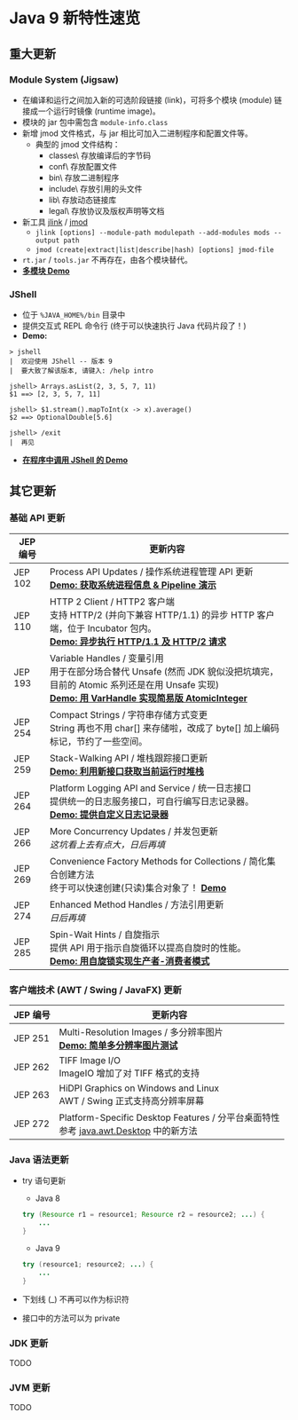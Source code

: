# Java 9 新特性速览

## 重大更新

### Module System (Jigsaw)
- 在编译和运行之间加入新的可选阶段链接 (link)，可将多个模块 (module) 链接成一个运行时镜像 (runtime image)。
- 模块的 jar 包中需包含 `module-info.class`
- 新增 jmod 文件格式，与 jar 相比可加入二进制程序和配置文件等。
    - 典型的 jmod 文件结构：
        - classes\ 存放编译后的字节码
        - conf\ 存放配置文件
        - bin\ 存放二进制程序
        - include\ 存放引用的头文件
        - lib\ 存放动态链接库
        - legal\ 存放协议及版权声明等文档
- 新工具 [jlink](https://docs.oracle.com/javase/9/tools/jlink.htm) / [jmod](https://docs.oracle.com/javase/9/tools/jmod.htm)
    - `jlink [options] --module-path modulepath --add-modules mods --output path`
    - `jmod (create|extract|list|describe|hash) [options] jmod-file`
- `rt.jar` / `tools.jar` 不再存在，由各个模块替代。
- **[多模块 Demo](module-system/)**

### JShell
- 位于 `%JAVA_HOME%/bin` 目录中
- 提供交互式 REPL 命令行 (终于可以快速执行 Java 代码片段了！)
- **Demo:**
```
> jshell
|  欢迎使用 JShell -- 版本 9
|  要大致了解该版本, 请键入: /help intro

jshell> Arrays.asList(2, 3, 5, 7, 11)
$1 ==> [2, 3, 5, 7, 11]

jshell> $1.stream().mapToInt(x -> x).average()
$2 ==> OptionalDouble[5.6]

jshell> /exit
|  再见
```
- [**在程序中调用 JShell 的 Demo**](mini-demos/src/cn/imaq/java9demo/JShellDemo.java)

## 其它更新

### 基础 API 更新

| JEP 编号 | 更新内容 |
| --- | --- |
| JEP 102 | Process API Updates / 操作系统进程管理 API 更新<br>[**Demo: 获取系统进程信息 & Pipeline 演示**](mini-demos/src/cn/imaq/java9demo/ProcessAPIDemo.java) |
| JEP 110 | HTTP 2 Client / HTTP2 客户端<br>支持 HTTP/2 (并向下兼容 HTTP/1.1) 的异步 HTTP 客户端，位于 Incubator 包内。<br>[**Demo: 异步执行 HTTP/1.1 及 HTTP/2 请求**](mini-demos/src/cn/imaq/java9demo/HttpClientDemo.java) |
| JEP 193 | Variable Handles / 变量引用<br>用于在部分场合替代 Unsafe (然而 JDK 貌似没把坑填完，目前的 Atomic 系列还是在用 Unsafe 实现)<br>[**Demo: 用 VarHandle 实现简易版 AtomicInteger**](mini-demos/src/cn/imaq/java9demo/VarHandleDemo.java) |
| JEP 254 | Compact Strings / 字符串存储方式变更<br>String 再也不用 char[] 来存储啦，改成了 byte[] 加上编码标记，节约了一些空间。 |
| JEP 259 | Stack-Walking API / 堆栈跟踪接口更新<br>[**Demo: 利用新接口获取当前运行时堆栈**](mini-demos/src/cn/imaq/java9demo/StackWalkDemo.java) |
| JEP 264 | Platform Logging API and Service / 统一日志接口<br>提供统一的日志服务接口，可自行编写日志记录器。<br>[**Demo: 提供自定义日志记录器**](platform-logging/) |
| JEP 266 | More Concurrency Updates / 并发包更新<br>_这坑看上去有点大，日后再填_ |
| JEP 269 | Convenience Factory Methods for Collections / 简化集合创建方法<br>终于可以快速创建(只读)集合对象了！ [**Demo**](mini-demos/src/cn/imaq/java9demo/CollectionsDemo.java) |
| JEP 274 | Enhanced Method Handles / 方法引用更新<br>_日后再填_ |
| JEP 285 | Spin-Wait Hints / 自旋指示<br>提供 API 用于指示自旋循环以提高自旋时的性能。<br>[**Demo: 用自旋锁实现生产者-消费者模式**](mini-demos/src/cn/imaq/java9demo/SpinWaitDemo.java) |

### 客户端技术 (AWT / Swing / JavaFX) 更新

| JEP 编号 | 更新内容 |
| --- | --- |
| JEP 251 | Multi-Resolution Images / 多分辨率图片<br>[**Demo: 简单多分辨率图片测试**](mini-demos/src/cn/imaq/java9demo/MultiResolutionImageDemo.java) |
| JEP 262 | TIFF Image I/O<br>ImageIO 增加了对 TIFF 格式的支持 |
| JEP 263 | HiDPI Graphics on Windows and Linux<br>AWT / Swing 正式支持高分辨率屏幕 |
| JEP 272 | Platform-Specific Desktop Features / 分平台桌面特性<br>参考 [java.awt.Desktop](https://docs.oracle.com/javase/9/docs/api/java/awt/Desktop.html) 中的新方法 |

### Java 语法更新

- try 语句更新
    - Java 8
    ```java
    try (Resource r1 = resource1; Resource r2 = resource2; ...) {
        ...
    }
    ```
    
    - Java 9
    ```java
    try (resource1; resource2; ...) {
        ...
    }
    ```

- 下划线 (_) 不再可以作为标识符

- 接口中的方法可以为 private

### JDK 更新

TODO

### JVM 更新

TODO

